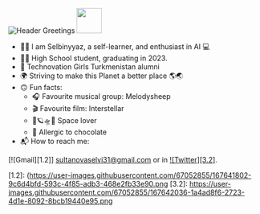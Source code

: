 ![Header](https://user-images.githubusercontent.com/67052855/167625125-78a56e73-5fe4-4315-af8f-e74432b376f5.gif "Header")
Greetings <img src="https://user-images.githubusercontent.com/67052855/167631098-c13e2632-f93a-4f9f-88bb-96e2f90c2664.gif" width="50px">

- 👩‍💻 I am Selbinyyaz, a self-learner, and enthusiast in AI 💻
- 👩‍🎓  High School student, graduating in 2023.
- 🎉 Technovation Girls Turkmenistan alumni
- 🌍 Striving to make this Planet a better place 🌎🌏
- 🙃 Fun facts: 
  - 🎧 Favourite musical group: Melodysheep
  - 🎬 Favourite film: Interstellar
  - 🌌🪐🛸🚀 Space lover
  - 🍫 Allergic to chocolate
- 📬 How to reach me:
<!-- Actual text -->

 [![Gmail][1.2]]  sultanovaselvi31@gmail.com or in
 [![Twitter][3.2]][2].



<!-- Icons -->

[1.2]: (https://user-images.githubusercontent.com/67052855/167641802-9c6d4bfd-593c-4f85-adb3-468e2fb33e90.png
[3.2]: https://user-images.githubusercontent.com/67052855/167642036-1a4ad8f6-2723-4d1e-8092-8bcb19440e95.png

<!-- Links to your social media accounts -->


[2]: https://twitter.com/Selbinyyaz_S

